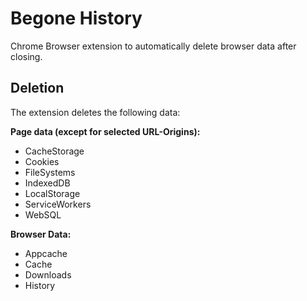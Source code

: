 # Begone History

Chrome Browser extension to automatically delete browser data after closing.

## Deletion

The extension deletes the following data:

**Page data (except for selected URL-Origins):**

+ CacheStorage
+ Cookies
+ FileSystems
+ IndexedDB
+ LocalStorage
+ ServiceWorkers
+ WebSQL

**Browser Data:**

+ Appcache
+ Cache
+ Downloads
+ History
